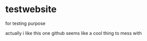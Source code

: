 # testwebsite
for testing purpose

actually i like this one github seems like a cool thing to mess with
